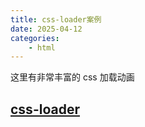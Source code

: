 ```yaml
---
title: css-loader案例
date: 2025-04-12
categories:
    - html
---
```


这里有非常丰富的 css 加载动画

## [css-loader](https://css-loaders.com/)
